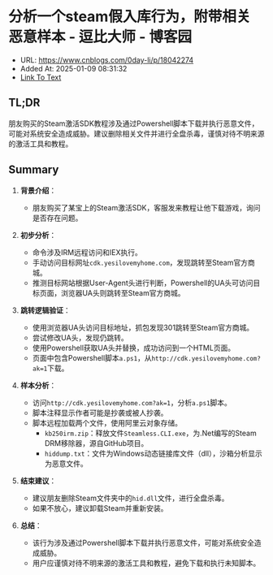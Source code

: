 # 分析一个steam假入库行为，附带相关恶意样本 - 逗比大师 - 博客园
- URL: https://www.cnblogs.com/0day-li/p/18042274
- Added At: 2025-01-09 08:31:32
- [Link To Text](2025-01-09-分析一个steam假入库行为，附带相关恶意样本---逗比大师---博客园_raw.md)

## TL;DR
朋友购买的Steam激活SDK教程涉及通过Powershell脚本下载并执行恶意文件，可能对系统安全造成威胁。建议删除相关文件并进行全盘杀毒，谨慎对待不明来源的激活工具和教程。

## Summary
1. **背景介绍**：
   - 朋友购买了某宝上的Steam激活SDK，客服发来教程让他下载游戏，询问是否存在问题。

2. **初步分析**：
   - 命令涉及IRM远程访问和IEX执行。
   - 手动访问目标网址`cdk.yesilovemyhome.com`，发现跳转至Steam官方商城。
   - 推测目标网站根据User-Agent头进行判断，Powershell的UA头可访问目标页面，浏览器UA头则跳转至Steam官方商城。

3. **跳转逻辑验证**：
   - 使用浏览器UA头访问目标地址，抓包发现301跳转至Steam官方商城。
   - 尝试修改UA头，发现仍跳转。
   - 使用Powershell获取UA头并替换，成功访问到一个HTML页面。
   - 页面中包含Powershell脚本`a.ps1`，从`http://cdk.yesilovemyhome.com?ak=1`下载。

4. **样本分析**：
   - 访问`http://cdk.yesilovemyhome.com?ak=1`，分析`a.ps1`脚本。
   - 脚本注释显示作者可能是抄袭或被人抄袭。
   - 脚本远程加载两个文件，使用阿里云对象存储。
     - `kb250irm.zip`：释放文件`Steamless.CLI.exe`，为.Net编写的Steam DRM移除器，源自GitHub项目。
     - `hiddump.txt`：文件为Windows动态链接库文件（dll），沙箱分析显示为恶意文件。

5. **结束建议**：
   - 建议朋友删除Steam文件夹中的`hid.dll`文件，进行全盘杀毒。
   - 如果不放心，建议卸载Steam并重新安装。

6. **总结**：
   - 该行为涉及通过Powershell脚本下载并执行恶意文件，可能对系统安全造成威胁。
   - 用户应谨慎对待不明来源的激活工具和教程，避免下载和执行未知脚本。
